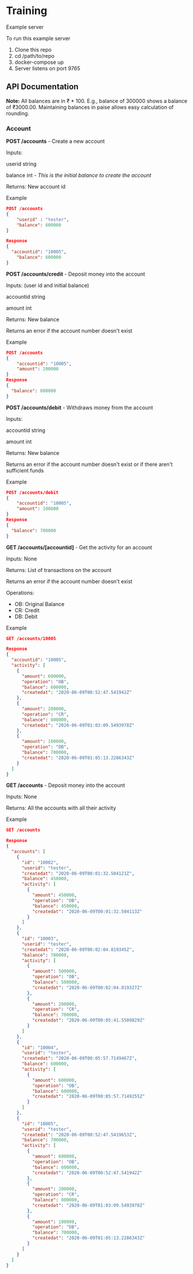 # Training
Example server

To run this example server 

1. Clone this repo
2. cd /path/to/repo
3. docker-compose up
4. Server listens on port 9765

## API Documentation

**Note:** All balances are in ₹ * 100. E.g., balance of 300000 shows a balance of ₹3000.00. Maintaining balances in paise allows easy calculation of rounding.

### Account

**POST /accounts** - Create a new account

Inputs: 

userid string

balance int         *- This is the initial balance to create the account*

Returns: New account id

Example 

```json
POST /accounts
{
	"userid" : "tester",
	"balance": 600000
}

Response
{
  "accountid": "10005",
	"balance": 600000
}
```

**POST /accounts/credit** - Deposit money into the account

Inputs: (user id and initial balance)

accountid string

amount int

Returns: New balance

Returns an error if the account number doesn't exist 

Example 

```json
POST /accounts
{
	"accountid": "10005",
	"amount": 200000
}
Response
{
  "balance": 800000
}
```

**POST /accounts/debit** - Withdraws money from the account

Inputs: 

accountid string

amount int

Returns: New balance

Returns an error if the account number doesn't exist or if there aren't sufficient funds

Example 

```json
POST /accounts/debit
{
	"accountid": "10005",
	"amount": 100000
}
Response
{
  "balance": 700000
}
```

**GET /accounts/[accountid]** - Get the activity for an account

Inputs: None

Returns: List of transactions on the account

Returns an error if the account number doesn't exist 

Operations:

- OB: Original Balance
- CR: Credit
- DB: Debit

Example 

```json
GET /accounts/10005

Response
{
  "accountid": "10005",
  "activity": [
    {
      "amount": 600000,
      "operation": "OB",
      "balance": 600000,
      "createdat": "2020-06-09T00:52:47.541942Z"
    },
    {
      "amount": 200000,
      "operation": "CR",
      "balance": 800000,
      "createdat": "2020-06-09T01:03:09.5493978Z"
    },
    {
      "amount": 100000,
      "operation": "DB",
      "balance": 700000,
      "createdat": "2020-06-09T01:05:13.2286343Z"
    }
  ]
}

```

**GET /accounts** - Deposit money into the account

Inputs: None

Returns: All the accounts with all their activity

Example 

```json
GET /accounts

Response
{
  "accounts": [
    {
      "id": "10002",
      "userid": "tester",
      "createdat": "2020-06-09T00:01:32.504121Z",
      "balance": 450000,
      "activity": [
        {
          "amount": 450000,
          "operation": "OB",
          "balance": 450000,
          "createdat": "2020-06-09T00:01:32.504113Z"
        }
      ]
    },
    {
      "id": "10003",
      "userid": "tester",
      "createdat": "2020-06-09T00:02:04.819345Z",
      "balance": 700000,
      "activity": [
        {
          "amount": 500000,
          "operation": "OB",
          "balance": 500000,
          "createdat": "2020-06-09T00:02:04.819327Z"
        },
        {
          "amount": 200000,
          "operation": "CR",
          "balance": 700000,
          "createdat": "2020-06-09T00:05:41.5509829Z"
        }
      ]
    },
    {
      "id": "10004",
      "userid": "tester",
      "createdat": "2020-06-09T00:05:57.7149467Z",
      "balance": 600000,
      "activity": [
        {
          "amount": 600000,
          "operation": "OB",
          "balance": 600000,
          "createdat": "2020-06-09T00:05:57.7149255Z"
        }
      ]
    },
    {
      "id": "10005",
      "userid": "tester",
      "createdat": "2020-06-09T00:52:47.5419653Z",
      "balance": 700000,
      "activity": [
        {
          "amount": 600000,
          "operation": "OB",
          "balance": 600000,
          "createdat": "2020-06-09T00:52:47.541942Z"
        },
        {
          "amount": 200000,
          "operation": "CR",
          "balance": 800000,
          "createdat": "2020-06-09T01:03:09.5493978Z"
        },
        {
          "amount": 100000,
          "operation": "DB",
          "balance": 700000,
          "createdat": "2020-06-09T01:05:13.2286343Z"
        }
      ]
    }
  ]
}
```
